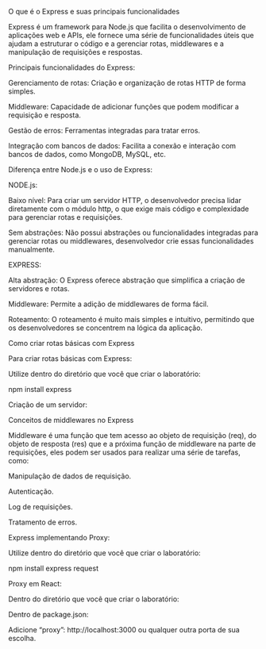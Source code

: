 O que é o Express e suas principais funcionalidades 

Express é um framework para Node.js que facilita o desenvolvimento de aplicações web e APIs, ele fornece uma série de funcionalidades úteis que ajudam a estruturar o código e a gerenciar rotas, middlewares e a manipulação de requisições e respostas. 

 

Principais funcionalidades do Express: 

Gerenciamento de rotas: Criação e organização de rotas HTTP de forma simples. 

Middleware: Capacidade de adicionar funções que podem modificar a requisição e resposta. 

Gestão de erros: Ferramentas integradas para tratar erros. 

Integração com bancos de dados: Facilita a conexão e interação com bancos de dados, como MongoDB, MySQL, etc. 

 

Diferença entre Node.js e o uso de Express: 

NODE.js: 

Baixo nível: Para criar um servidor HTTP, o desenvolvedor precisa lidar diretamente com o módulo http, o que exige mais código e complexidade para gerenciar rotas e requisições. 

Sem abstrações: Não possui abstrações ou funcionalidades integradas para gerenciar rotas ou middlewares, desenvolvedor crie essas funcionalidades manualmente. 

 

EXPRESS: 

Alta abstração: O Express oferece abstração que simplifica a criação de servidores e rotas. 

Middleware: Permite a adição de middlewares de forma fácil. 

Roteamento: O roteamento é muito mais simples e intuitivo, permitindo que os desenvolvedores se concentrem na lógica da aplicação. 

 

Como criar rotas básicas com Express 

Para criar rotas básicas com Express: 

Utilize dentro do diretório que você que criar o laboratório:  

npm install express 

Criação de um servidor: 

 

Conceitos de middlewares no Express 

Middleware é uma função que tem acesso ao objeto de requisição (req), do objeto de resposta (res) que e a próxima função de middleware na parte de requisições, eles podem ser usados para realizar uma série de tarefas, como:  

Manipulação de dados de requisição. 

Autenticação. 

Log de requisições. 

Tratamento de erros. 

 

Express implementando Proxy: 

 

Utilize dentro do diretório que você que criar o laboratório:  

npm install express request 

 

Proxy em React: 

 

Dentro do diretório que você que criar o laboratório:  

Dentro de package.json: 

Adicione “proxy”: http://localhost:3000 ou qualquer outra porta de sua escolha.